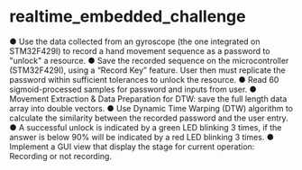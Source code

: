 # realtime_embedded_challenge

● Use the data collected from an gyroscope (the one integrated on STM32F429I) to record a hand movement 
sequence as a password to "unlock" a resource.
● Save the recorded sequence on the microcontroller (STM32F429I), using a “Record Key” feature.
User then must replicate the password within sufficient tolerances to unlock the resource.
● Read 60 sigmoid-processed samples for password and inputs from user.
● Movement Extraction & Data Preparation for DTW: save the full length data array into double vectors. 
● Use Dynamic Time Warping (DTW) algorithm to calculate the similarity between the recorded password 
and the user entry.
● A successful unlock is indicated by a green LED blinking 3 times, if the answer is below 90% will be indicated 
by a red LED blinking 3 times. 
● Implement a GUI view that display the stage for current operation: Recording or not recording.
